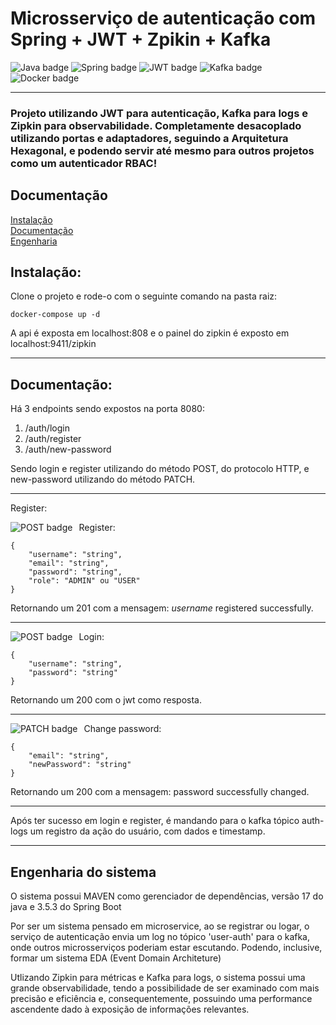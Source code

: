# Microsserviço de autenticação com Spring + JWT + Zpikin + Kafka

<p>
  <img alt="Java badge" src="https://img.shields.io/badge/Java-ED8B00?style=for-the-badge&logo=java&logoColor=white"/>
  <img alt="Spring badge" src="https://img.shields.io/badge/Spring-6DB33F?style=for-the-badge&logo=spring&logoColor=white"/>
  <img alt="JWT badge" src="https://img.shields.io/badge/JWT-000000?style=for-the-badge&logo=JSON%20web%20tokens&logoColor=white"/>
  <img alt="Kafka badge" src="https://img.shields.io/badge/Kafka-0f0f0f?style=for-the-badge&logo=apachekafka&logoColor=white"/>
  <img alt="Docker badge" src="https://img.shields.io/badge/Docker-2496ED?style=for-the-badge&logo=docker&logoColor=white"/>
</p>

---

### Projeto utilizando JWT para autenticação, Kafka para logs e Zipkin para observabilidade. Completamente desacoplado utilizando portas e adaptadores, seguindo a **Arquitetura Hexagonal**, e podendo servir até mesmo para outros projetos como um autenticador RBAC!

## Documentação

[Instalação](#instalação)  
[Documentação](#documentação)  
[Engenharia](#engenharia-do-sistema)

## Instalação:

Clone o projeto e rode-o com o seguinte comando na pasta raiz:

```
docker-compose up -d
```

A api é exposta em localhost:808 e o painel do zipkin é exposto em localhost:9411/zipkin

---

## Documentação:

Há 3 endpoints sendo expostos na porta 8080:

1. /auth/login
2. /auth/register
3. /auth/new-password

Sendo login e register utilizando do método POST, do protocolo HTTP, e new-password utilizando do método PATCH.

---

Register:

<p style="display:flex; align-items:center;gap:10px;"><img alt="POST badge" src="https://img.shields.io/badge/POST-yellow?style=for-the-badge"> Register:</p>

```
{
    "username": "string",
    "email": "string",
    "password": "string",
    "role": "ADMIN" ou "USER"
}
```

Retornando um 201 com a mensagem: _username_ registered successfully.

---

<p style="display:flex; align-items:center;gap:10px;"><img alt="POST badge" src="https://img.shields.io/badge/POST-yellow?style=for-the-badge"> Login:</p>

```
{
    "username": "string",
    "password": "string"
}
```

Retornando um 200 com o jwt como resposta.

---

<p style="display:flex; align-items:center;gap:10px;"><img alt="PATCH badge" src="https://img.shields.io/badge/PATCH-purple?style=for-the-badge
"> Change password:</p>

```
{
    "email": "string",
    "newPassword": "string"
}
```

Retornando um 200 com a mensagem: password successfully changed.

---

Após ter sucesso em login e register, é mandando para o kafka tópico auth-logs um registro da ação do usuário, com dados e timestamp.

---

## Engenharia do sistema


O sistema possui MAVEN como gerenciador de dependências, versão 17 do java e 3.5.3 do Spring Boot

Por ser um sistema pensado em microservice, ao se registrar ou logar, o serviço de autenticação envia um log no tópico 'user-auth' para o kafka, onde outros microsserviços poderiam estar escutando. Podendo, inclusive, formar um sistema EDA (Event Domain Architeture)

Utlizando Zipkin para métricas e Kafka para logs, o sistema possui uma grande observabilidade, tendo a possibilidade de ser examinado com mais precisão e eficiência e, consequentemente, possuindo uma performance ascendente dado à exposição de informações relevantes.
